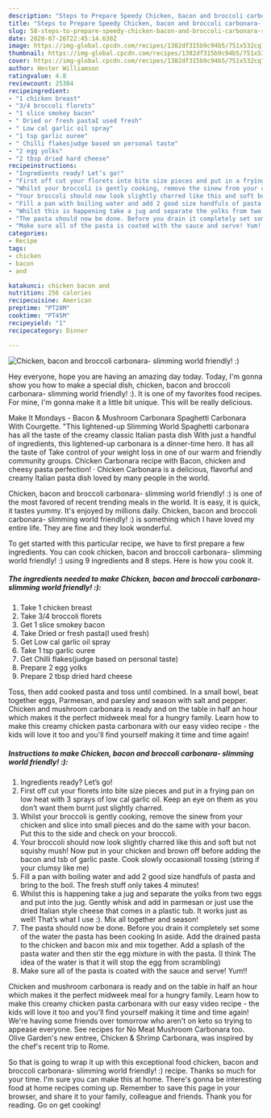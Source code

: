 ```yaml
---
description: "Steps to Prepare Speedy Chicken, bacon and broccoli carbonara- slimming world friendly! :)"
title: "Steps to Prepare Speedy Chicken, bacon and broccoli carbonara- slimming world friendly! :)"
slug: 58-steps-to-prepare-speedy-chicken-bacon-and-broccoli-carbonara-slimming-world-friendly
date: 2020-07-26T22:45:14.630Z
image: https://img-global.cpcdn.com/recipes/1382df315b9c94b5/751x532cq70/chicken-bacon-and-broccoli-carbonara-slimming-world-friendly-recipe-main-photo.jpg
thumbnail: https://img-global.cpcdn.com/recipes/1382df315b9c94b5/751x532cq70/chicken-bacon-and-broccoli-carbonara-slimming-world-friendly-recipe-main-photo.jpg
cover: https://img-global.cpcdn.com/recipes/1382df315b9c94b5/751x532cq70/chicken-bacon-and-broccoli-carbonara-slimming-world-friendly-recipe-main-photo.jpg
author: Hester Williamson
ratingvalue: 4.8
reviewcount: 25384
recipeingredient:
- "1 chicken breast"
- "3/4 broccoli florets"
- "1 slice smokey bacon"
- " Dried or fresh pastaI used fresh"
- " Low cal garlic oil spray"
- "1 tsp garlic ouree"
- " Chilli flakesjudge based on personal taste"
- "2 egg yolks"
- "2 tbsp dried hard cheese"
recipeinstructions:
- "Ingredients ready? Let’s go!"
- "First off cut your florets into bite size pieces and put in a frying pan on low heat with 3 sprays of low cal garlic oil. Keep an eye on them as you don’t want them burnt just slightly charred."
- "Whilst your broccoli is gently cooking, remove the sinew from your chicken and slice into small pieces and do the same with your bacon. Put this to the side and check on your broccoli."
- "Your broccoli should now look slightly charred like this and soft but not squishy mush! Now put in your chicken and brown off before adding the bacon and tsb of garlic paste. Cook slowly occasionall tossing (stiring if your clumsy like me)"
- "Fill a pan with boiling water and add 2 good size handfuls of pasta and bring to the boil. The fresh stuff only takes 4 minutes!"
- "Whilst this is happening take a jug and separate the yolks from two eggs and put into the jug. Gently whisk and add in parmesan or just use the dried Italian style cheese that comes in a plastic tub. It works just as well! That’s what I use :). Mix all together and season!"
- "The pasta should now be done. Before you drain it completely set some of the water the pasta has been cooking In aside. Add the drained pasta to the chicken and bacon mix and mix together. Add a splash of the pasta water and then stir the egg mixture in with the pasta. (I think The idea of the water is that it will stop the egg from scrambling)"
- "Make sure all of the pasta is coated with the sauce and serve! Yum!!"
categories:
- Recipe
tags:
- chicken
- bacon
- and

katakunci: chicken bacon and 
nutrition: 256 calories
recipecuisine: American
preptime: "PT28M"
cooktime: "PT45M"
recipeyield: "1"
recipecategory: Dinner

---
```



![Chicken, bacon and broccoli carbonara- slimming world friendly! :)](https://img-global.cpcdn.com/recipes/1382df315b9c94b5/751x532cq70/chicken-bacon-and-broccoli-carbonara-slimming-world-friendly-recipe-main-photo.jpg)

Hey everyone, hope you are having an amazing day today. Today, I'm gonna show you how to make a special dish, chicken, bacon and broccoli carbonara- slimming world friendly! :). It is one of my favorites food recipes. For mine, I'm gonna make it a little bit unique. This will be really delicious.

Make It Mondays - Bacon &amp; Mushroom Carbonara Spaghetti Carbonara With Courgette. &#34;This lightened-up Slimming World Spaghetti carbonara has all the taste of the creamy classic Italian pasta dish With just a handful of ingredients, this lightened-up carbonara is a dinner-time hero. It has all the taste of Take control of your weight loss in one of our warm and friendly community groups. Chicken Carbonara recipe with Bacon, chicken and cheesy pasta perfection! · Chicken Carbonara is a delicious, flavorful and creamy Italian pasta dish loved by many people in the world.

Chicken, bacon and broccoli carbonara- slimming world friendly! :) is one of the most favored of recent trending meals in the world. It is easy, it is quick, it tastes yummy. It's enjoyed by millions daily. Chicken, bacon and broccoli carbonara- slimming world friendly! :) is something which I have loved my entire life. They are fine and they look wonderful.


To get started with this particular recipe, we have to first prepare a few ingredients. You can cook chicken, bacon and broccoli carbonara- slimming world friendly! :) using 9 ingredients and 8 steps. Here is how you cook it.

<!--inarticleads1-->

##### The ingredients needed to make Chicken, bacon and broccoli carbonara- slimming world friendly! :):

1. Take 1 chicken breast
1. Take 3/4 broccoli florets
1. Get 1 slice smokey bacon
1. Take  Dried or fresh pasta(I used fresh)
1. Get  Low cal garlic oil spray
1. Take 1 tsp garlic ouree
1. Get  Chilli flakes(judge based on personal taste)
1. Prepare 2 egg yolks
1. Prepare 2 tbsp dried hard cheese


Toss, then add cooked pasta and toss until combined. In a small bowl, beat together eggs, Parmesan, and parsley and season with salt and pepper. Chicken and mushroom carbonara is ready and on the table in half an hour which makes it the perfect midweek meal for a hungry family. Learn how to make this creamy chicken pasta carbonara with our easy video recipe - the kids will love it too and you&#39;ll find yourself making it time and time again! 

<!--inarticleads2-->

##### Instructions to make Chicken, bacon and broccoli carbonara- slimming world friendly! :):

1. Ingredients ready? Let’s go!
1. First off cut your florets into bite size pieces and put in a frying pan on low heat with 3 sprays of low cal garlic oil. Keep an eye on them as you don’t want them burnt just slightly charred.
1. Whilst your broccoli is gently cooking, remove the sinew from your chicken and slice into small pieces and do the same with your bacon. Put this to the side and check on your broccoli.
1. Your broccoli should now look slightly charred like this and soft but not squishy mush! Now put in your chicken and brown off before adding the bacon and tsb of garlic paste. Cook slowly occasionall tossing (stiring if your clumsy like me)
1. Fill a pan with boiling water and add 2 good size handfuls of pasta and bring to the boil. The fresh stuff only takes 4 minutes!
1. Whilst this is happening take a jug and separate the yolks from two eggs and put into the jug. Gently whisk and add in parmesan or just use the dried Italian style cheese that comes in a plastic tub. It works just as well! That’s what I use :). Mix all together and season!
1. The pasta should now be done. Before you drain it completely set some of the water the pasta has been cooking In aside. Add the drained pasta to the chicken and bacon mix and mix together. Add a splash of the pasta water and then stir the egg mixture in with the pasta. (I think The idea of the water is that it will stop the egg from scrambling)
1. Make sure all of the pasta is coated with the sauce and serve! Yum!!


Chicken and mushroom carbonara is ready and on the table in half an hour which makes it the perfect midweek meal for a hungry family. Learn how to make this creamy chicken pasta carbonara with our easy video recipe - the kids will love it too and you&#39;ll find yourself making it time and time again! We&#39;re having some friends over tomorrow who aren&#39;t on keto so trying to appease everyone. See recipes for No Meat Mushroom Carbonara too. Olive Garden&#39;s new entree, Chicken &amp; Shrimp Carbonara, was inspired by the chef&#39;s recent trip to Rome. 

So that is going to wrap it up with this exceptional food chicken, bacon and broccoli carbonara- slimming world friendly! :) recipe. Thanks so much for your time. I'm sure you can make this at home. There's gonna be interesting food at home recipes coming up. Remember to save this page in your browser, and share it to your family, colleague and friends. Thank you for reading. Go on get cooking!
